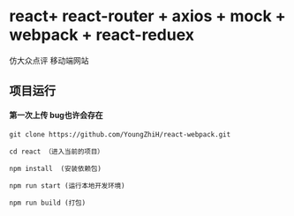 react+ react-router + axios + mock + webpack + react-reduex
=========================== 
仿大众点评 移动端网站

## 项目运行

#### 第一次上传 bug也许会存在

```
git clone https://github.com/YoungZhiH/react-webpack.git

cd react （进入当前的项目）

npm install  (安装依赖包)

npm run start (运行本地开发环境)

npm run build (打包)
